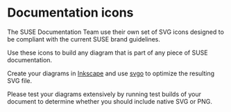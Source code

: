 Documentation icons
===================

The SUSE Documentation Team use their own set of SVG icons designed to be compliant with the 
current SUSE brand guidelines.

Use these icons to build any diagram that is part of any piece of SUSE documentation.

Create your diagrams in [Inkscape](https://inkscape.org/) and use 
[svgo](https://github.com/svg/svgo) to optimize the resulting SVG file.

Please test your diagrams extensively by running test builds of your document to determine whether 
you should include native SVG or PNG.
